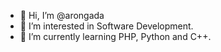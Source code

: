 - 👋 Hi, I’m @arongada
- 👀 I’m interested in Software Development.
- 🌱 I’m currently learning PHP, Python and C++.
